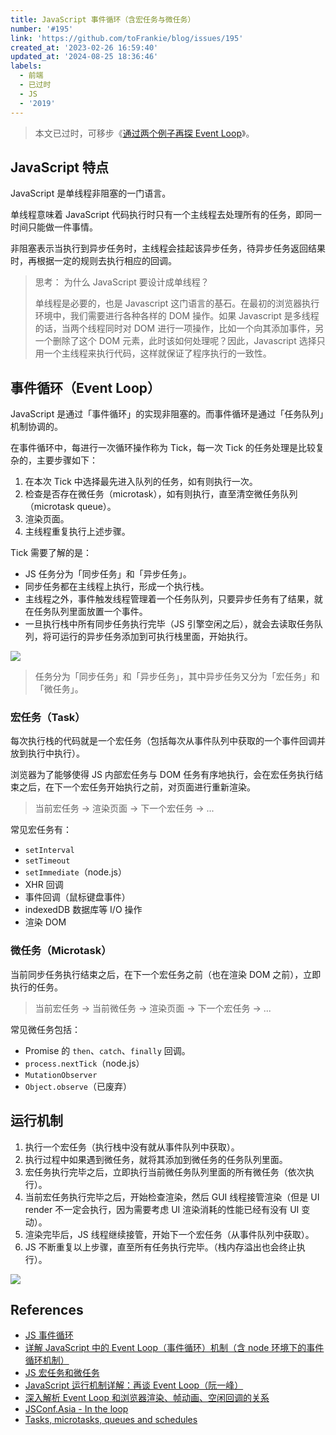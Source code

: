 ```yaml
---
title: JavaScript 事件循环（含宏任务与微任务）
number: '#195'
link: 'https://github.com/toFrankie/blog/issues/195'
created_at: '2023-02-26 16:59:40'
updated_at: '2024-08-25 18:36:46'
labels:
  - 前端
  - 已过时
  - JS
  - '2019'
---
```

> 本文已过时，可移步《[通过两个例子再探 Event Loop](https://cdn.jsdelivr.net/gh/toFrankie/blog@main/images/2024/8/1724581708951.png)》。

## JavaScript 特点

JavaScript 是单线程非阻塞的一门语言。

单线程意味着 JavaScript 代码执行时只有一个主线程去处理所有的任务，即同一时间只能做一件事情。

非阻塞表示当执行到异步任务时，主线程会挂起该异步任务，待异步任务返回结果时，再根据一定的规则去执行相应的回调。

> 思考： 为什么 JavaScript 要设计成单线程？
>
> 单线程是必要的，也是 Javascript 这门语言的基石。在最初的浏览器执行环境中，我们需要进行各种各样的 DOM 操作。如果 Javascript 是多线程的话，当两个线程同时对 DOM 进行一项操作，比如一个向其添加事件，另一个删除了这个 DOM 元素，此时该如何处理呢？因此，Javascript 选择只用一个主线程来执行代码，这样就保证了程序执行的一致性。

## 事件循环（Event Loop）

JavaScript 是通过「事件循环」的实现非阻塞的。而事件循环是通过「任务队列」机制协调的。

在事件循环中，每进行一次循环操作称为 Tick，每一次 Tick 的任务处理是比较复杂的，主要步骤如下：

1. 在本次 Tick 中选择最先进入队列的任务，如有则执行一次。
2. 检查是否存在微任务（microtask），如有则执行，直至清空微任务队列（microtask queue）。
3. 渲染页面。
4. 主线程重复执行上述步骤。

Tick 需要了解的是：

* JS 任务分为「同步任务」和「异步任务」。
* 同步任务都在主线程上执行，形成一个执行栈。
* 主线程之外，事件触发线程管理着一个任务队列，只要异步任务有了结果，就在任务队列里面放置一个事件。
* 一旦执行栈中所有同步任务执行完毕（JS 引擎空闲之后），就会去读取任务队列，将可运行的异步任务添加到可执行栈里面，开始执行。

![](https://cdn.jsdelivr.net/gh/toFrankie/blog@main/images/2024/8/1724581708951.png)

> 任务分为「同步任务」和「异步任务」，其中异步任务又分为「宏任务」和「微任务」。

### 宏任务（Task）

每次执行栈的代码就是一个宏任务（包括每次从事件队列中获取的一个事件回调并放到执行中执行）。

浏览器为了能够使得 JS 内部宏任务与 DOM 任务有序地执行，会在宏任务执行结束之后，在下一个宏任务开始执行之前，对页面进行重新渲染。

> 当前宏任务 → 渲染页面 → 下一个宏任务 → ...


常见宏任务有：

- `setInterval`
- `setTimeout`
- `setImmediate`（node.js）
- XHR 回调
- 事件回调（鼠标键盘事件）
- indexedDB 数据库等 I/O 操作
- 渲染 DOM

### 微任务（Microtask）

当前同步任务执行结束之后，在下一个宏任务之前（也在渲染 DOM 之前），立即执行的任务。

> 当前宏任务 → 当前微任务 → 渲染页面 → 下一个宏任务 → ...


常见微任务包括：

- Promise 的 `then`、`catch`、`finally` 回调。
- `process.nextTick`（node.js）
- `MutationObserver`
- `Object.observe`（已废弃）

## 运行机制

1. 执行一个宏任务（执行栈中没有就从事件队列中获取）。
2. 执行过程中如果遇到微任务，就将其添加到微任务的任务队列里面。
3. 宏任务执行完毕之后，立即执行当前微任务队列里面的所有微任务（依次执行）。
4. 当前宏任务执行完毕之后，开始检查渲染，然后 GUI 线程接管渲染（但是 UI render 不一定会执行，因为需要考虑 UI 渲染消耗的性能已经有没有 UI 变动）。
5. 渲染完毕后，JS 线程继续接管，开始下一个宏任务（从事件队列中获取）。
6. JS 不断重复以上步骤，直至所有任务执行完毕。（栈内存溢出也会终止执行）。

![](https://upload-images.jianshu.io/upload_images/5128488-c74eab1f1485b08d.png?imageMogr2/auto-orient/strip%7CimageView2/2/w/1240)

## References

- [JS 事件循环](https://www.jianshu.com/p/184988903562)
- [详解 JavaScript 中的 Event Loop（事件循环）机制（含 node 环境下的事件循环机制）](https://www.cnblogs.com/cangqinglang/p/8967268.html)
- [JS 宏任务和微任务](https://www.cnblogs.com/ckAng/p/11133643.html)
- [JavaScript 运行机制详解：再谈 Event Loop（阮一峰）](http://www.ruanyifeng.com/blog/2014/10/event-loop.html)
- [深入解析 Event Loop 和浏览器渲染、帧动画、空闲回调的关系](https://mp.weixin.qq.com/s?__biz=MzI3NTM5NDgzOA==&mid=2247484039&idx=1&sn=e70e5b6473917dcf71bfd3f60ddb2a7d&chksm=eb043afedc73b3e8fb3ac90613d52d14cd165d358912e519e13f25bbd236c3591386fb2e349a&token=1983269989&lang=zh_CN&scene=21#wechat_redirect)
- [JSConf.Asia - In the loop](https://www.youtube.com/watch?v=cCOL7MC4Pl0&ab_channel=JSConf)
- [Tasks, microtasks, queues and schedules](https://jakearchibald.com/2015/tasks-microtasks-queues-and-schedules/)



